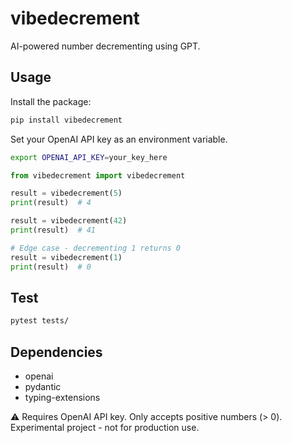 # vibedecrement

AI-powered number decrementing using GPT.

## Usage

Install the package:
```bash
pip install vibedecrement
```

Set your OpenAI API key as an environment variable.
```bash
export OPENAI_API_KEY=your_key_here
```

```python
from vibedecrement import vibedecrement

result = vibedecrement(5)
print(result)  # 4

result = vibedecrement(42)
print(result)  # 41

# Edge case - decrementing 1 returns 0
result = vibedecrement(1)
print(result)  # 0
```

## Test

```bash
pytest tests/
```

## Dependencies

- openai
- pydantic
- typing-extensions

⚠️ Requires OpenAI API key. Only accepts positive numbers (> 0). Experimental project - not for production use.